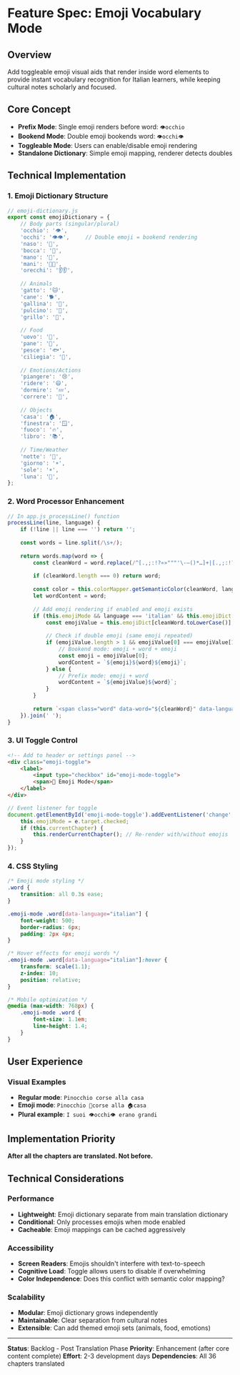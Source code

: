 # Feature Spec: Emoji Vocabulary Mode

## Overview
Add toggleable emoji visual aids that render inside word elements to provide instant vocabulary recognition for Italian learners, while keeping cultural notes scholarly and focused.

## Core Concept
- **Prefix Mode**: Single emoji renders before word: `👁️occhio`
- **Bookend Mode**: Double emoji bookends word: `👁️occhi👁️` 
- **Toggleable Mode**: Users can enable/disable emoji rendering
- **Standalone Dictionary**: Simple emoji mapping, renderer detects doubles

## Technical Implementation

### 1. Emoji Dictionary Structure
```javascript
// emoji-dictionary.js
export const emojiDictionary = {
    // Body parts (singular/plural)
    'occhio': '👁️',
    'occhi': '👁️👁️',     // Double emoji = bookend rendering
    'naso': '👃',
    'bocca': '👄',
    'mano': '👋',
    'mani': '👋👋',
    'orecchi': '👂👂',
    
    // Animals
    'gatto': '🐱',
    'cane': '🐕',
    'gallina': '🐔',
    'pulcino': '🐣',
    'grillo': '🦗',
    
    // Food
    'uovo': '🥚',
    'pane': '🍞',
    'pesce': '🐟',
    'ciliegia': '🍒',
    
    // Emotions/Actions
    'piangere': '😢',
    'ridere': '😄',
    'dormire': '💤',
    'correre': '🏃',
    
    // Objects
    'casa': '🏠',
    'finestra': '🪟',
    'fuoco': '🔥',
    'libro': '📚',
    
    // Time/Weather
    'notte': '🌙',
    'giorno': '☀️',
    'sole': '☀️',
    'luna': '🌙',
};
```

### 2. Word Processor Enhancement
```javascript
// In app.js processLine() function
processLine(line, language) {
    if (!line || line === '') return '';
    
    const words = line.split(/\s+/);
    
    return words.map(word => {
        const cleanWord = word.replace(/^[.,;:!?«»"""'\-—()*…]+|[.,;:!?«»"""'\-—()*…]+$/g, '');
        
        if (cleanWord.length === 0) return word;
        
        const color = this.colorMapper.getSemanticColor(cleanWord, language);
        let wordContent = word;
        
        // Add emoji rendering if enabled and emoji exists
        if (this.emojiMode && language === 'italian' && this.emojiDict[cleanWord.toLowerCase()]) {
            const emojiValue = this.emojiDict[cleanWord.toLowerCase()];
            
            // Check if double emoji (same emoji repeated)
            if (emojiValue.length > 1 && emojiValue[0] === emojiValue[1]) {
                // Bookend mode: emoji + word + emoji
                const emoji = emojiValue[0];
                wordContent = `${emoji}${word}${emoji}`;
            } else {
                // Prefix mode: emoji + word
                wordContent = `${emojiValue}${word}`;
            }
        }
        
        return `<span class="word" data-word="${cleanWord}" data-language="${language}" style="background-color: ${color}">${wordContent}</span>`;
    }).join(' ');
}
```

### 3. UI Toggle Control
```html
<!-- Add to header or settings panel -->
<div class="emoji-toggle">
    <label>
        <input type="checkbox" id="emoji-mode-toggle"> 
        <span>🎨 Emoji Mode</span>
    </label>
</div>
```

```javascript
// Event listener for toggle
document.getElementById('emoji-mode-toggle').addEventListener('change', (e) => {
    this.emojiMode = e.target.checked;
    if (this.currentChapter) {
        this.renderCurrentChapter(); // Re-render with/without emojis
    }
});
```

### 4. CSS Styling
```css
/* Emoji mode styling */
.word {
    transition: all 0.3s ease;
}

.emoji-mode .word[data-language="italian"] {
    font-weight: 500;
    border-radius: 6px;
    padding: 2px 4px;
}

/* Hover effects for emoji words */
.emoji-mode .word[data-language="italian"]:hover {
    transform: scale(1.1);
    z-index: 10;
    position: relative;
}

/* Mobile optimization */
@media (max-width: 768px) {
    .emoji-mode .word {
        font-size: 1.1em;
        line-height: 1.4;
    }
}
```

## User Experience

### Visual Examples
- **Regular mode**: `Pinocchio corse alla casa`
- **Emoji mode**: `Pinocchio 🏃corse alla 🏠casa`
- **Plural example**: `I suoi 👁️occhi👁️ erano grandi`

## Implementation Priority

**After all the chapters are translated. Not before.**

## Technical Considerations

### Performance
- **Lightweight**: Emoji dictionary separate from main translation dictionary
- **Conditional**: Only processes emojis when mode enabled
- **Cacheable**: Emoji mappings can be cached aggressively

### Accessibility
- **Screen Readers**: Emojis shouldn't interfere with text-to-speech
- **Cognitive Load**: Toggle allows users to disable if overwhelming
- **Color Independence**: Does this conflict with semantic color mapping?

### Scalability
- **Modular**: Emoji dictionary grows independently
- **Maintainable**: Clear separation from cultural notes
- **Extensible**: Can add themed emoji sets (animals, food, emotions)

---

**Status**: Backlog - Post Translation Phase
**Priority**: Enhancement (after core content complete)
**Effort**: 2-3 development days
**Dependencies**: All 36 chapters translated